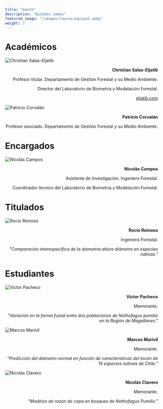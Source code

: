```yaml
---
title: "Gente"
description: "Quiénes somos"
featured_image: "/images/lowres/equipo2.webp"
weight: 3
---
```


<!-- **Statement acá:** Vestibulum convallis, lorem a tempus semper, dui dui euismod elit, vitae placerat urna tortor vitae lacus. -->

# Académicos

<div class="equipo">

 ![Christian Salas-Eljatib](./img/lowres/cse2.webp)

<div style="text-align: right;">

**Christian Salas-Eljatib**

Profesor titular. Departamento de Gestión Forestal y su Medio Ambiente.

Director del Laboratorio de Biometría y Modelación Forestal.

[eljatib.com](https://eljatib.com)

<!-- Director del Laboratorio de Biometría y Modelación Forestal. -->

</div>

![Patricio Corvalán](./img/lowres/pcorvalan.webp)

<div style="text-align: right;">

**Patricio Corvalán**

Profesor asociado. Departamento de Gestión Forestal y su Medio Ambiente.

<!-- Director del Laboratorio de Biometría y Modelación Forestal. -->

</div>

</div>

# Encargados

<div class="equipo">

![Nicolás Campos](./img/lowres/nicolas_campos.webp)

<div style="text-align: right;">

**Nicolás Campos**

Asistente de Investigación. 
Ingeniero Forestal.

Coordinador técnico del Laboratorio de Biometría y Modelación Forestal.

</div>

</div>


# Titulados


<div class="equipo">

![Rocio Reinoso](./img/lowres/rocio.webp)

<div style="text-align: right;">

**Rocío Reinoso**

Ingeniera Forestal.

<i>"Comparación interespecífica de la alometría altura diámetro en especies nativas."</i>

</div>
</div>

# Estudiantes

<div class="equipo">

![Victor Pacheco](./img/lowres/victor.webp)

<div style="text-align: right;">

**Víctor Pacheco**

Memorante.

<i>"Variación en la forma fustal entre dos poblaciones de _Nothofagus pumilio_ en la Región de Magallanes."</i>

</div>

![Marcos Marivil](./img/lowres/marcos.webp)

<div style="text-align: right;">

**Marcos Marivil**

Memorante.

<i>"Predicción del diámetro normal en función de características del tocón de 14 especies nativas de Chile."</i>

</div>

![Nicolás Clavero](./img/lowres/nico_clavero.webp)

<div style="text-align: right;">

**Nicolás Clavero**

Memorante.

<i>"Modelos de razón de copa en bosques de Nothofagus Pumilio."</i>

</div>

</div>
